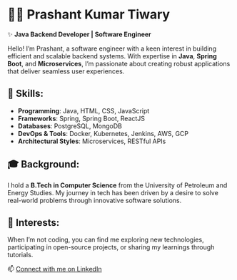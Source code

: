 # 👨‍💻 Prashant Kumar Tiwary

✨ **Java Backend Developer | Software Engineer**

Hello! I’m Prashant, a software engineer with a keen interest in building efficient and scalable backend systems. With expertise in **Java**, **Spring Boot**, and **Microservices**, I’m passionate about creating robust applications that deliver seamless user experiences.

## 🚀 Skills:
- **Programming**: Java, HTML, CSS, JavaScript
- **Frameworks**: Spring, Spring Boot, ReactJS
- **Databases**: PostgreSQL, MongoDB
- **DevOps & Tools**: Docker, Kubernetes, Jenkins, AWS, GCP
- **Architectural Styles**: Microservices, RESTful APIs

## 🎓 Background:
I hold a **B.Tech in Computer Science** from the University of Petroleum and Energy Studies. My journey in tech has been driven by a desire to solve real-world problems through innovative software solutions.

## 🌟 Interests:
When I’m not coding, you can find me exploring new technologies, participating in open-source projects, or sharing my learnings through tutorials.

📫 [Connect with me on LinkedIn](https://www.linkedin.com/in/your-profile](https://www.linkedin.com/in/prashant-kumar-tiwary-a7a741161/))
